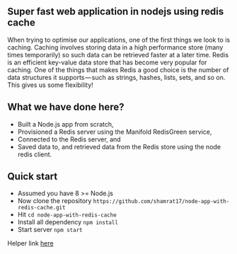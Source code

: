 ## Super fast web application in nodejs using redis cache


When trying to optimise our applications, one of the first things we look to is caching. Caching involves storing data in a high performance store (many times temporarily) so such data can be retrieved faster at a later time. Redis is an efficient key-value data store that has become very popular for caching. One of the things that makes Redis a good choice is the number of data structures it supports — such as strings, hashes, lists, sets, and so on. This gives us some flexibility!

<!-- docker run --name redis -p 6379:6379 -d redis  -->

## What we have done here? 
- Built a Node.js app from scratch,
- Provisioned a Redis server using the Manifold RedisGreen service,
- Connected to the Redis server, and
- Saved data to, and retrieved data from the Redis store using the node redis client.

## Quick start 
- Assumed you have 8 >= Node.js
- Now clone the repository `https://github.com/shamrat17/node-app-with-redis-cache.git`
- Hit `cd node-app-with-redis-cache`
- Install all dependency `npm install`
- Start server `npm start`

Helper link [here](https://blog.manifold.co/build-super-fast-apps-in-node-js-using-redis-cache-d3d55bbdc375)


